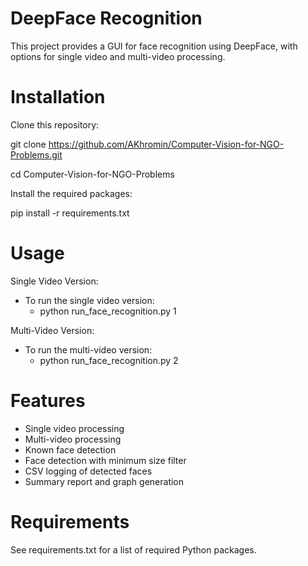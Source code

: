 # DeepFace Recognition

This project provides a GUI for face recognition using DeepFace, with options for single video and multi-video processing.


# Installation

Clone this repository:

git clone https://github.com/AKhromin/Computer-Vision-for-NGO-Problems.git

cd Computer-Vision-for-NGO-Problems

Install the required packages:

pip install -r requirements.txt


# Usage

Single Video Version: 
- To run the single video version:
  - python run_face_recognition.py 1

Multi-Video Version:
- To run the multi-video version:
  - python run_face_recognition.py 2


# Features

- Single video processing
- Multi-video processing
- Known face detection
- Face detection with minimum size filter
- CSV logging of detected faces
- Summary report and graph generation


# Requirements

See requirements.txt for a list of required Python packages.
